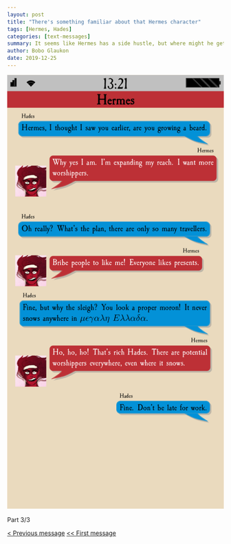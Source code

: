```yaml
---
layout: post
title: "There's something familiar about that Hermes character"
tags: [Hermes, Hades]
categories: [text-messages]
summary: It seems like Hermes has a side hustle, but where might he get all the toys?
author: Bobo Glaukon
date: 2019-12-25
---
```


![Hermes is Santa Claus](/assets/img/santaclause.png)

Part 3/3

[< Previous message](2019-12-23-Persephone_is_a_good_mother.md)
[<< First message](2019-12-23-Persephone_is_a_good_mother.md)

